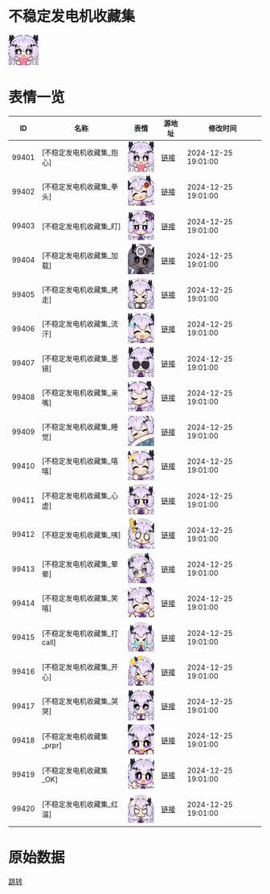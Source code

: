 # 不稳定发电机收藏集

<img src="./cover.png" height="60" alt="cover" />

# 表情一览

|ID|名称|表情|源地址|修改时间|
|----|----|----|----|----|
|99401|[不稳定发电机收藏集_抱心]|<img src="./pic/099401_%5B不稳定发电机收藏集_抱心%5D.png" height="60" alt="抱心"/>|[链接](https://i0.hdslb.com/bfs/garb/e11b94c3729c3a2efda05b72be322945d859daf0.png)|2024-12-25 19:01:00|
|99402|[不稳定发电机收藏集_拳头]|<img src="./pic/099402_%5B不稳定发电机收藏集_拳头%5D.png" height="60" alt="拳头"/>|[链接](https://i0.hdslb.com/bfs/garb/9280e741e48c79c34e46b98d902a1d5c91e94416.png)|2024-12-25 19:01:00|
|99403|[不稳定发电机收藏集_盯]|<img src="./pic/099403_%5B不稳定发电机收藏集_盯%5D.png" height="60" alt="盯"/>|[链接](https://i0.hdslb.com/bfs/garb/7242c98d3ac54708a47ac38d3e28c17ce5bae528.png)|2024-12-25 19:01:00|
|99404|[不稳定发电机收藏集_加载]|<img src="./pic/099404_%5B不稳定发电机收藏集_加载%5D.png" height="60" alt="加载"/>|[链接](https://i0.hdslb.com/bfs/garb/9e15a142cd53b10e664a422994141ec5e91a3d99.png)|2024-12-25 19:01:00|
|99405|[不稳定发电机收藏集_拷走]|<img src="./pic/099405_%5B不稳定发电机收藏集_拷走%5D.png" height="60" alt="拷走"/>|[链接](https://i0.hdslb.com/bfs/garb/f1a2e325ceb58e1834d827904f8fb3e19d764bd9.png)|2024-12-25 19:01:00|
|99406|[不稳定发电机收藏集_流汗]|<img src="./pic/099406_%5B不稳定发电机收藏集_流汗%5D.png" height="60" alt="流汗"/>|[链接](https://i0.hdslb.com/bfs/garb/6626d786fb404c9b272c978b25efd0912872fb04.png)|2024-12-25 19:01:00|
|99407|[不稳定发电机收藏集_墨镜]|<img src="./pic/099407_%5B不稳定发电机收藏集_墨镜%5D.png" height="60" alt="墨镜"/>|[链接](https://i0.hdslb.com/bfs/garb/809e59356e75a0dc47d529a12b63dc788a10692d.png)|2024-12-25 19:01:00|
|99408|[不稳定发电机收藏集_亲嘴]|<img src="./pic/099408_%5B不稳定发电机收藏集_亲嘴%5D.png" height="60" alt="亲嘴"/>|[链接](https://i0.hdslb.com/bfs/garb/a9f36045b4e11eeb4ff1d42d4226ea1bffe0081b.png)|2024-12-25 19:01:00|
|99409|[不稳定发电机收藏集_睡觉]|<img src="./pic/099409_%5B不稳定发电机收藏集_睡觉%5D.png" height="60" alt="睡觉"/>|[链接](https://i0.hdslb.com/bfs/garb/4c4f4b847f4c28d546425c23732ba33b441c66ef.png)|2024-12-25 19:01:00|
|99410|[不稳定发电机收藏集_嘻嘻]|<img src="./pic/099410_%5B不稳定发电机收藏集_嘻嘻%5D.png" height="60" alt="嘻嘻"/>|[链接](https://i0.hdslb.com/bfs/garb/9d7d52ad4ddb3b3cec630597839b70f2d48ca29b.png)|2024-12-25 19:01:00|
|99411|[不稳定发电机收藏集_心虚]|<img src="./pic/099411_%5B不稳定发电机收藏集_心虚%5D.png" height="60" alt="心虚"/>|[链接](https://i0.hdslb.com/bfs/garb/fd50b22179b10fa98c6a4028a3fb55f960f4b29c.png)|2024-12-25 19:01:00|
|99412|[不稳定发电机收藏集_咦]|<img src="./pic/099412_%5B不稳定发电机收藏集_咦%5D.png" height="60" alt="咦"/>|[链接](https://i0.hdslb.com/bfs/garb/4e845b882ce69a4b9d8540b20a9e4fe06d38c542.png)|2024-12-25 19:01:00|
|99413|[不稳定发电机收藏集_晕晕]|<img src="./pic/099413_%5B不稳定发电机收藏集_晕晕%5D.png" height="60" alt="晕晕"/>|[链接](https://i0.hdslb.com/bfs/garb/e0acf4c098f9362adbae5dd9434e0e2793421ad5.png)|2024-12-25 19:01:00|
|99414|[不稳定发电机收藏集_笑嘻]|<img src="./pic/099414_%5B不稳定发电机收藏集_笑嘻%5D.png" height="60" alt="笑嘻"/>|[链接](https://i0.hdslb.com/bfs/garb/9e75985a4c521aad2eb2f85de5b8a8bb0c80f43f.png)|2024-12-25 19:01:00|
|99415|[不稳定发电机收藏集_打call]|<img src="./pic/099415_%5B不稳定发电机收藏集_打call%5D.png" height="60" alt="打call"/>|[链接](https://i0.hdslb.com/bfs/garb/0afef89444d33c6600f73e76c9c36453ba9d54ac.png)|2024-12-25 19:01:00|
|99416|[不稳定发电机收藏集_开心]|<img src="./pic/099416_%5B不稳定发电机收藏集_开心%5D.png" height="60" alt="开心"/>|[链接](https://i0.hdslb.com/bfs/garb/57aa49f0b43158df134a7365ae117975a9b37625.png)|2024-12-25 19:01:00|
|99417|[不稳定发电机收藏集_哭哭]|<img src="./pic/099417_%5B不稳定发电机收藏集_哭哭%5D.png" height="60" alt="哭哭"/>|[链接](https://i0.hdslb.com/bfs/garb/7d869bcd7e39af4a38a89b2dbe0b88c455c79ff7.png)|2024-12-25 19:01:00|
|99418|[不稳定发电机收藏集_prpr]|<img src="./pic/099418_%5B不稳定发电机收藏集_prpr%5D.png" height="60" alt="prpr"/>|[链接](https://i0.hdslb.com/bfs/garb/699ca85094eb43f32749a8cbcead55ee98d776a8.png)|2024-12-25 19:01:00|
|99419|[不稳定发电机收藏集_OK]|<img src="./pic/099419_%5B不稳定发电机收藏集_OK%5D.png" height="60" alt="OK"/>|[链接](https://i0.hdslb.com/bfs/garb/4534c0a4629e875e6df5eedc3a4527078aeaad7b.png)|2024-12-25 19:01:00|
|99420|[不稳定发电机收藏集_红温]|<img src="./pic/099420_%5B不稳定发电机收藏集_红温%5D.png" height="60" alt="红温"/>|[链接](https://i0.hdslb.com/bfs/garb/29a4257e8605f91022d4872e2707469e60881f2b.png)|2024-12-25 19:01:00|

# 原始数据

[跳转](./raw.json)

